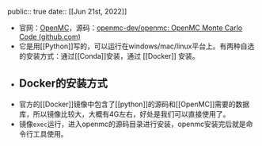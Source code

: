 public:: true
date::  [[Jun 21st, 2022]]

- 官网：[OpenMC](https://openmc.org/)，源码：[openmc-dev/openmc: OpenMC Monte Carlo Code (github.com)](https://github.com/openmc-dev/openmc)
- 它是用[[Python]]写的，可以运行在windows/mac/linux平台上。有两种自选的安装方式：通过[[Conda]]安装，通过 [[Docker]] 安装。
- ## Docker的安装方式
- 官方的[[Docker]]镜像中包含了[[python]]的源码和[[OpenMC]]需要的数据库，所以镜像比较大，大概有4G左右，好处是我们可以直接使用了。
- 镜像`exec`运行，进入openmc的源码目录进行安装，openmc安装完后就是命令行工具使用。